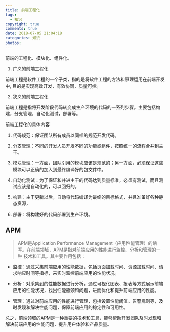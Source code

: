 ```yaml
---
title: 前端工程化
tags:
  - 知识
copyright: true
comments: true
date: 2018-07-05 21:04:18
categories: 知识
photos:
---
```


前端的工程化、模块化、组件化。

1. 广义的前端工程化

前端工程是软件工程的一个子类，指的是将软件工程的方法和原理运用在前端开发中, 目的是实现高效开发，有效协同，质量可控。

2. 狭义的前端工程化

前端工程是指将开发阶段代码转变成生产环境的代码的一系列步骤。主要包括构建，分支管理，自动化测试，部署等。

前端工程化的具体内容

1. 代码规范：保证团队所有成员以同样的规范开发代码。

2. 分支管理：不同的开发人员开发不同的功能或组件，按照统一的流程合并到主干。

3. 模块管理：一方面，团队引用的模块应该是规范的；另一方面，必须保证这些模块可以正确的加入到最终编译好的包文件中。

4. 自动化测试：为了保证和并进主干的代码达到质量标准，必须有测试，而且测试应该是自动化的，可以回归的。

5. 构建：主干更新以后，自动将代码编译为最终的目标格式，并且准备好各种静态资源，

6. 部署：将构建好的代码部署到生产环境。

## APM

> APM是Application Performance Management（应用性能管理）的缩写。在前端领域，APM是指对前端应用的性能进行监控、分析和管理的一种
技术和工具。其主要作用包括：

- 监控：通过采集前端应用的性能数据，包括页面加载时间、资源加载时间、请求响应时间等指标，来实时监控前端应用的性能状况。

- 分析：对采集到的性能数据进行分析，通过可视化图表、报表等方式展示前端应用的性能状况，找出性能瓶颈和问题，进而优化和提升前端应用的性能。

- 管理：通过对前端应用的性能进行管理，包括设置性能阈值、告警规则等，及时发现和解决性能问题，保障前端应用的稳定性和可用性。

总之，前端领域的APM是一种重要的技术和工具，能够帮助开发团队及时发现和解决前端应用的性能问题，提升用户体验和产品质量。
